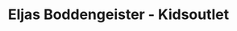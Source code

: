 ---
title: "Eljas Boddengeister - Kidsoutlet"
url: /greifswald/eljas-boddengeister-kidsoutlet/
shop: Kleidung
---